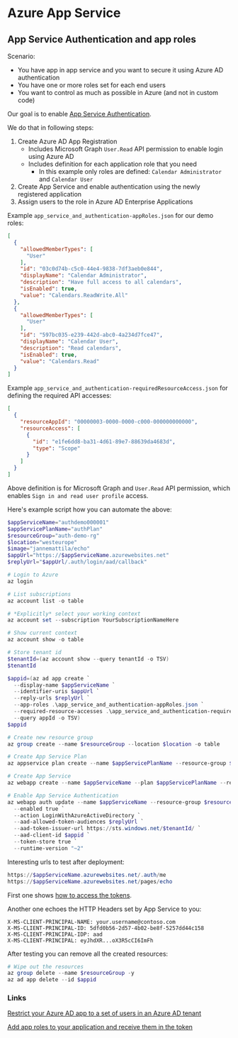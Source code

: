 # Azure App Service

## App Service Authentication and app roles

Scenario:
- You have app in app service and you want to secure it using Azure AD authentication
- You have one or more roles set for each end users
- You want to control as much as possible in Azure (and not in custom code)

Our goal is to enable
[App Service Authentication](https://docs.microsoft.com/en-us/azure/app-service/overview-authentication-authorization).

We do that in following steps:

1. Create Azure AD App Registration
    - Includes Microsoft Graph `User.Read` API permission to enable login using Azure AD
    - Includes definition for each application role that you need
        - In this example only roles are defined: `Calendar Administrator` and `Calendar User`
2. Create App Service and enable authentication using the newly registered application
3. Assign users to the role in Azure AD Enterprise Applications

Example `app_service_and_authentication-appRoles.json` for our demo roles:

```json
[
  {
    "allowedMemberTypes": [
      "User"
    ],
    "id": "03c0d74b-c5c0-44e4-9838-7df3aeb0e844",
    "displayName": "Calendar Administrator",
    "description": "Have full access to all calendars",
    "isEnabled": true,
    "value": "Calendars.ReadWrite.All"
  },
  {
    "allowedMemberTypes": [
      "User"
    ],
    "id": "597bc035-e239-442d-abc0-4a234d7fce47",
    "displayName": "Calendar User",
    "description": "Read calendars",
    "isEnabled": true,
    "value": "Calendars.Read"
  }
]
```

Example `app_service_and_authentication-requiredResourceAccess.json` for defining the required
API accesses:

```json
[
  {
    "resourceAppId": "00000003-0000-0000-c000-000000000000",
    "resourceAccess": [
      {
        "id": "e1fe6dd8-ba31-4d61-89e7-88639da4683d",
        "type": "Scope"
      }
    ]
  }
]
```

Above definition is for Microsoft Graph and `User.Read` API permission,
which enables `Sign in and read user profile` access. 

Here's example script how you can automate the above:

```powershell
$appServiceName="authdemo000001"
$appServicePlanName="authPlan"
$resourceGroup="auth-demo-rg"
$location="westeurope"
$image="jannemattila/echo"
$appUrl="https://$appServiceName.azurewebsites.net"
$replyUrl="$appUrl/.auth/login/aad/callback"

# Login to Azure
az login

# List subscriptions
az account list -o table

# *Explicitly* select your working context
az account set --subscription YourSubscriptionNameHere

# Show current context
az account show -o table

# Store tenant id
$tenantId=(az account show --query tenantId -o TSV)
$tenantId

$appid=(az ad app create `
  --display-name $appServiceName `
  --identifier-uris $appUrl `
  --reply-urls $replyUrl `
  --app-roles .\app_service_and_authentication-appRoles.json `
  --required-resource-accesses .\app_service_and_authentication-requiredResourceAccess.json `
  --query appId -o TSV)
$appid

# Create new resource group
az group create --name $resourceGroup --location $location -o table

# Create App Service Plan
az appservice plan create --name $appServicePlanName --resource-group $resourceGroup --is-linux --number-of-workers 1 --sku Free -o table

# Create App Service
az webapp create --name $appServiceName --plan $appServicePlanName --resource-group $resourceGroup -i $image -o table

# Enable App Service Authentication
az webapp auth update --name $appServiceName --resource-group $resourceGroup `
  --enabled true `
  --action LoginWithAzureActiveDirectory `
  --aad-allowed-token-audiences $replyUrl `
  --aad-token-issuer-url https://sts.windows.net/$tenantId/ `
  --aad-client-id $appid `
  --token-store true `
  --runtime-version "~2"
```

Interesting urls to test after deployment:

```powershell
https://$appServiceName.azurewebsites.net/.auth/me
https://$appServiceName.azurewebsites.net/pages/echo
```

First one shows [how to access the tokens](https://docs.microsoft.com/en-us/azure/app-service/app-service-authentication-how-to#retrieve-tokens-in-app-code).

Another one echoes the HTTP Headers set by App Service to you:

```http
X-MS-CLIENT-PRINCIPAL-NAME: your.username@contoso.com
X-MS-CLIENT-PRINCIPAL-ID: 5dfd0b56-2d57-4b02-be8f-5257dd44c158
X-MS-CLIENT-PRINCIPAL-IDP: aad
X-MS-CLIENT-PRINCIPAL: eyJhdXR...oX3R5cCI6ImFh
```

After testing you can remove all the created resources:

```powershell
# Wipe out the resources
az group delete --name $resourceGroup -y
az ad app delete --id $appid
```

### Links

[Restrict your Azure AD app to a set of users in an Azure AD tenant](https://docs.microsoft.com/en-us/azure/active-directory/develop/howto-restrict-your-app-to-a-set-of-users)

[Add app roles to your application and receive them in the token](https://docs.microsoft.com/en-us/azure/active-directory/develop/howto-add-app-roles-in-azure-ad-apps)
